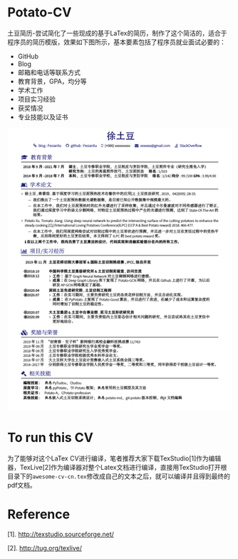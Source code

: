 # Potato-CV



土豆简历-尝试简化了一些现成的基于LaTex的简历，制作了这个简洁的，适合于程序员的简历模版，效果如下图所示，基本要素包括了程序员就业面试必要的：

- GitHub
- Blog
- 邮箱和电话等联系方式
- 教育背景，GPA，均分等
- 学术工作
- 项目实习经验
- 获奖情况
- 专业技能以及证书

![tudou][tudou]

# To run this CV

为了能够对这个LaTex CV进行编译，笔者推荐大家下载TexStudio[1]作为编辑器，TexLive[2]作为编译器对整个Latex文档进行编译，直接用TexStudio打开根目录下的`awesome-cv-cn.tex`修改成自己的文本之后，就可以编译并且得到最终的pdf文档。

# Reference

[1]. http://texstudio.sourceforge.net/

[2]. http://tug.org/texlive/



[tudou]: ./imgs/tudou.png

